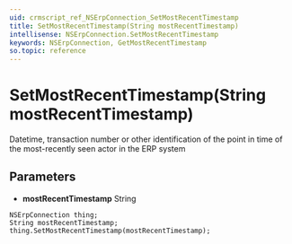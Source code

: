 ```yaml
---
uid: crmscript_ref_NSErpConnection_SetMostRecentTimestamp
title: SetMostRecentTimestamp(String mostRecentTimestamp)
intellisense: NSErpConnection.SetMostRecentTimestamp
keywords: NSErpConnection, GetMostRecentTimestamp
so.topic: reference
---
```


# SetMostRecentTimestamp(String mostRecentTimestamp)

Datetime, transaction number or other identification of the point in time of the most-recently seen actor in the ERP system

## Parameters

* **mostRecentTimestamp** String

```crmscript
NSErpConnection thing;
String mostRecentTimestamp;
thing.SetMostRecentTimestamp(mostRecentTimestamp);
```

